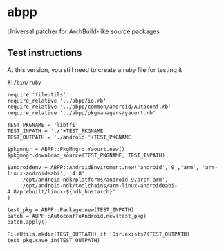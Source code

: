 # abpp
Universal patcher for ArchBuild-like source packages

## Test instructions
At this version, you still need to create a ruby file for testing it
```
#!/bin/ruby

require 'fileutils'
require_relative '../abpp/io.rb'
require_relative '../abpp/common/android/Autoconf.rb'
require_relative '../abpp/pkgmanagers/yaourt.rb'

TEST_PKGNAME = 'libffi'
TEST_INPATH = './'+TEST_PKGNAME
TEST_OUTPATH = './android-'+TEST_PKGNAME

$pkgmngr = ABPP::PkgMngr::Yaourt.new()
$pkgmngr.download_source(TEST_PKGNAME, TEST_INPATH)

$androidenv = ABPP::AndroidEnviroment.new('android', 9 ,'arm', 'arm-linux-androideabi', '4.8',
	'/opt/android-ndk/platforms/android-9/arch-arm',
	'/opt/android-ndk/toolchains/arm-linux-androideabi-4.8/prebuilt/linux-${ndk_hostarch}'
)

test_pkg = ABPP::Package.new(TEST_INPATH)
patch = ABPP::AutoconfToAndroid.new(test_pkg)
patch.apply()

FileUtils.mkdir(TEST_OUTPATH) if !Dir.exists?(TEST_OUTPATH)
test_pkg.save_in(TEST_OUTPATH)
```
